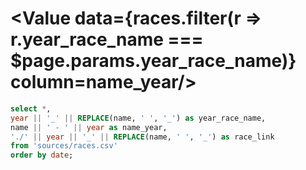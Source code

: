 <Links>
    <Link dest="/sports/F1/drivers/" text="Drivers" />
    <Link dest="/sports/F1/races/" text="Races" />
    <Link dest="/sports/F1/circuits/" text="Circuits" />
</Links>

# <Value data={races.filter(r => r.year_race_name === $page.params.year_race_name)} column=name_year/>

```sql races
select *,
year || '_' || REPLACE(name, ' ', '_') as year_race_name,
name || ' - ' || year as name_year,
'./' || year || '_' || REPLACE(name, ' ', '_') as race_link
from 'sources/races.csv'
order by date;
```